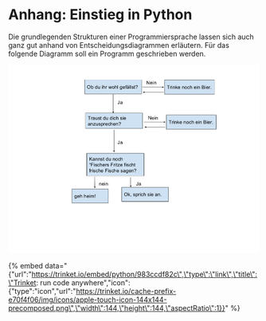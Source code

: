 # Anhang: Einstieg in Python

Die grundlegenden Strukturen einer Programmiersprache lassen sich auch ganz gut anhand von Entscheidungsdiagrammen erläutern. Für das folgende Diagramm soll ein Programm geschrieben werden.

![](.gitbook/assets/flirthelper.jpg)

{% embed data="{\"url\":\"https://trinket.io/embed/python/983ccdf82c\",\"type\":\"link\",\"title\":\"Trinket: run code anywhere\",\"icon\":{\"type\":\"icon\",\"url\":\"https://trinket.io/cache-prefix-e70f4f06/img/icons/apple-touch-icon-144x144-precomposed.png\",\"width\":144,\"height\":144,\"aspectRatio\":1}}" %}

